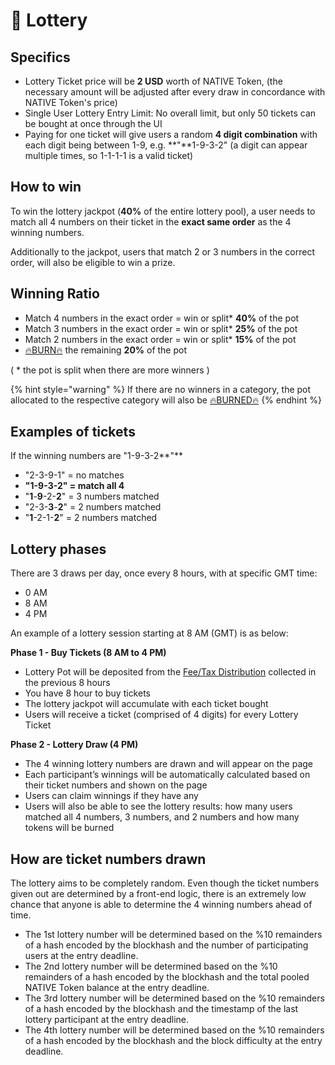 # 🤑 Lottery

## **Specifics** <a id="specifics"></a>

* Lottery Ticket price will be **2 USD** worth of NATIVE Token, \(the necessary amount will be adjusted after every draw in concordance with NATIVE Token's price\)
* Single User Lottery Entry Limit: No overall limit, but only 50 tickets can be bought at once through the UI
* Paying for one ticket will give users a random **4 digit combination** with each digit being between 1-9, e.g. **"**1-9-3-2" \(a digit can appear multiple times, so 1-1-1-1 is a valid ticket\)

## **How to win** <a id="how-to-win"></a>

To win the lottery jackpot \(**40%** of the entire lottery pool\), a user needs to match all 4 numbers on their ticket in the **exact same order** as the 4 winning numbers.

Additionally to the jackpot, users that match 2 or 3 numbers in the correct order, will also be eligible to win a prize.

## **Winning Ratio** <a id="winning-ratio"></a>

* Match 4 numbers in the exact order = win or split\* **40%** of the pot
* Match 3 numbers in the exact order = win or split\* **25%** of the pot
* Match 2 numbers in the exact order = win or split\* **15%** of the pot
* [🔥BURN🔥](https://testnet.bscscan.com/token/0x8a5a76401ada8998603d982d8343752fec75972b?a=0x000000000000000000000000000000000000dEaD) the remaining **20%** of the pot

\( \* the pot is split when there are more winners \)

{% hint style="warning" %}
If there are no winners in a category, the pot allocated to the respective category will also be [🔥BURNED🔥](https://testnet.bscscan.com/token/0x8a5a76401ada8998603d982d8343752fec75972b?a=0x000000000000000000000000000000000000dEaD)
{% endhint %}

## Examples of tickets

If the winning numbers are "1-9-3-2**"**

* "2-3-9-1" = no matches
* **"1-9-3-2" = match all 4**
* "**1**-**9**-2-**2**" = 3 numbers matched
* "2-3-**3**-**2**" = 2 numbers matched
* "**1**-2-1-**2**" = 2 numbers matched

## **Lottery phases** <a id="lottery-phases"></a>

There are 3 draws per day, once every 8 hours, with at specific GMT time:

* 0 AM
* 8 AM
* 4 PM

An example of a lottery session starting at 8 AM \(GMT\) is as below:

**Phase 1 - Buy Tickets \(8 AM to 4 PM\)**

* Lottery Pot will be deposited from the [Fee/Tax Distribution](deposit-fee-redistribution.md) collected in the previous 8 hours
* You have 8 hour to buy tickets
* The lottery jackpot will accumulate with each ticket bought
* Users will receive a ticket \(comprised of 4 digits\) for every Lottery Ticket

**Phase 2 - Lottery Draw \(4 PM\)**

* The 4 winning lottery numbers are drawn and will appear on the page
* Each participant’s winnings will be automatically calculated based on their ticket numbers and shown on the page
* Users can claim winnings if they have any
* Users will also be able to see the lottery results: how many users matched all 4 numbers, 3 numbers, and 2 numbers and how many tokens will be burned

## **How are ticket numbers drawn** <a id="how-are-ticket-numbers-drawn"></a>

The lottery aims to be completely random. Even though the ticket numbers given out are determined by a front-end logic, there is an extremely low chance that anyone is able to determine the 4 winning numbers ahead of time.

* The 1st lottery number will be determined based on the %10 remainders of a hash encoded by the blockhash and the number of participating users at the entry deadline.
* The 2nd lottery number will be determined based on the %10 remainders of a hash encoded by the blockhash and the total pooled NATIVE Token balance at the entry deadline.
* The 3rd lottery number will be determined based on the %10 remainders of a hash encoded by the blockhash and the timestamp of the last lottery participant at the entry deadline.
* The 4th lottery number will be determined based on the %10 remainders of a hash encoded by the blockhash and the block difficulty at the entry deadline.

